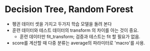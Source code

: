 # Decision Tree, Random Forest
- 펭귄 데이터 셋을 가지고 두가지 학습 모델을 돌려 본다
- 훈련 데이터와 테스트 데이터의 transform 의 차이를 아는 것이 중요.
    - 훈련 데이터만 fit_transform; 검증과 테스트는 fit 할 필요가 없음.
- score를 계산할 때 다중 분류는 average의 파라미터로 'macro'를 사용.